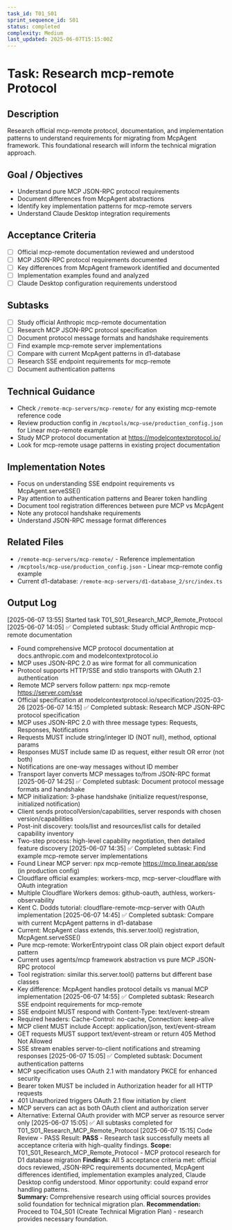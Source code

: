 ```yaml
---
task_id: T01_S01
sprint_sequence_id: S01
status: completed
complexity: Medium
last_updated: 2025-06-07T15:15:00Z
---
```


# Task: Research mcp-remote Protocol

## Description
Research official mcp-remote protocol, documentation, and implementation patterns to understand requirements for migrating from McpAgent framework. This foundational research will inform the technical migration approach.

## Goal / Objectives
- Understand pure MCP JSON-RPC protocol requirements
- Document differences from McpAgent abstractions
- Identify key implementation patterns for mcp-remote servers
- Understand Claude Desktop integration requirements

## Acceptance Criteria
- [ ] Official mcp-remote documentation reviewed and understood
- [ ] MCP JSON-RPC protocol requirements documented
- [ ] Key differences from McpAgent framework identified and documented
- [ ] Implementation examples found and analyzed
- [ ] Claude Desktop configuration requirements understood

## Subtasks
- [ ] Study official Anthropic mcp-remote documentation
- [ ] Research MCP JSON-RPC protocol specification
- [ ] Document protocol message formats and handshake requirements
- [ ] Find example mcp-remote server implementations
- [ ] Compare with current McpAgent patterns in d1-database
- [ ] Research SSE endpoint requirements for mcp-remote
- [ ] Document authentication patterns

## Technical Guidance
- Check `/remote-mcp-servers/mcp-remote/` for any existing mcp-remote reference code
- Review production config in `/mcptools/mcp-use/production_config.json` for Linear mcp-remote example
- Study MCP protocol documentation at https://modelcontextprotocol.io/
- Look for mcp-remote usage patterns in existing project documentation

## Implementation Notes
- Focus on understanding SSE endpoint requirements vs McpAgent.serveSSE()
- Pay attention to authentication patterns and Bearer token handling
- Document tool registration differences between pure MCP vs McpAgent
- Note any protocol handshake requirements
- Understand JSON-RPC message format differences

## Related Files
- `/remote-mcp-servers/mcp-remote/` - Reference implementation
- `/mcptools/mcp-use/production_config.json` - Linear mcp-remote config example
- Current d1-database: `/remote-mcp-servers/d1-database_2/src/index.ts`

## Output Log
[2025-06-07 13:55] Started task T01_S01_Research_MCP_Remote_Protocol
[2025-06-07 14:05] ✅ Completed subtask: Study official Anthropic mcp-remote documentation
  - Found comprehensive MCP protocol documentation at docs.anthropic.com and modelcontextprotocol.io  
  - MCP uses JSON-RPC 2.0 as wire format for all communication
  - Protocol supports HTTP/SSE and stdio transports with OAuth 2.1 authentication
  - Remote MCP servers follow pattern: npx mcp-remote https://server.com/sse
  - Official specification at modelcontextprotocol.io/specification/2025-03-26
[2025-06-07 14:15] ✅ Completed subtask: Research MCP JSON-RPC protocol specification
  - MCP uses JSON-RPC 2.0 with three message types: Requests, Responses, Notifications
  - Requests MUST include string/integer ID (NOT null), method, optional params
  - Responses MUST include same ID as request, either result OR error (not both)
  - Notifications are one-way messages without ID member
  - Transport layer converts MCP messages to/from JSON-RPC format
[2025-06-07 14:25] ✅ Completed subtask: Document protocol message formats and handshake
  - MCP initialization: 3-phase handshake (initialize request/response, initialized notification)
  - Client sends protocolVersion/capabilities, server responds with chosen version/capabilities
  - Post-init discovery: tools/list and resources/list calls for detailed capability inventory
  - Two-step process: high-level capability negotiation, then detailed feature discovery
[2025-06-07 14:35] ✅ Completed subtask: Find example mcp-remote server implementations
  - Found Linear MCP server: npx mcp-remote https://mcp.linear.app/sse (in production config)
  - Cloudflare official examples: workers-mcp, mcp-server-cloudflare with OAuth integration
  - Multiple Cloudflare Workers demos: github-oauth, authless, workers-observability
  - Kent C. Dodds tutorial: cloudflare-remote-mcp-server with OAuth implementation
[2025-06-07 14:45] ✅ Completed subtask: Compare with current McpAgent patterns in d1-database
  - Current: McpAgent class extends, this.server.tool() registration, McpAgent.serveSSE()
  - Pure mcp-remote: WorkerEntrypoint class OR plain object export default pattern
  - Current uses agents/mcp framework abstraction vs pure MCP JSON-RPC protocol
  - Tool registration: similar this.server.tool() patterns but different base classes
  - Key difference: McpAgent handles protocol details vs manual MCP implementation
[2025-06-07 14:55] ✅ Completed subtask: Research SSE endpoint requirements for mcp-remote
  - SSE endpoint MUST respond with Content-Type: text/event-stream
  - Required headers: Cache-Control: no-cache, Connection: keep-alive  
  - MCP client MUST include Accept: application/json, text/event-stream
  - GET requests MUST support text/event-stream or return 405 Method Not Allowed
  - SSE stream enables server-to-client notifications and streaming responses
[2025-06-07 15:05] ✅ Completed subtask: Document authentication patterns
  - MCP specification uses OAuth 2.1 with mandatory PKCE for enhanced security
  - Bearer token MUST be included in Authorization header for all HTTP requests
  - 401 Unauthorized triggers OAuth 2.1 flow initiation by client
  - MCP servers can act as both OAuth client and authorization server
  - Alternative: External OAuth provider with MCP server as resource server only
[2025-06-07 15:05] ✅ All subtasks completed for T01_S01_Research_MCP_Remote_Protocol
[2025-06-07 15:15] Code Review - PASS
Result: **PASS** - Research task successfully meets all acceptance criteria with high-quality findings.
**Scope:** T01_S01_Research_MCP_Remote_Protocol - MCP protocol research for D1 database migration
**Findings:** All 5 acceptance criteria met: official docs reviewed, JSON-RPC requirements documented, McpAgent differences identified, implementation examples analyzed, Claude Desktop config understood. Minor opportunity: could expand error handling patterns.  
**Summary:** Comprehensive research using official sources provides solid foundation for technical migration plan.
**Recommendation:** Proceed to T04_S01 (Create Technical Migration Plan) - research provides necessary foundation.